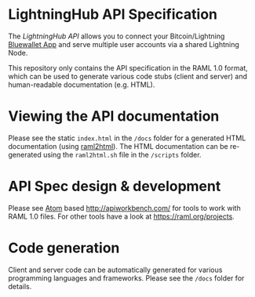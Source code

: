 # LightningHub API Specification

The _LightningHub API_ allows you to connect your Bitcoin/Lightning
[Bluewallet App](https://bluewallet.io) and serve multiple user accounts via a
shared Lightning Node.

This repository only contains the API specification in the RAML 1.0 format,
which can be used to generate various code stubs (client and server) and
human-readable documentation (e.g. HTML).

# Viewing the API documentation
Please see the static `index.html` in the `/docs` folder for a generated HTML
documentation (using [raml2html](https://github.com/raml2html/raml2html)).
The HTML documentation can be re-generated using the `raml2html.sh` file in the
`/scripts` folder.

# API Spec design & development
Please see [Atom](https://atom.io/) based http://apiworkbench.com/ for tools to
work with RAML 1.0 files. For other tools have a look at
https://raml.org/projects.

# Code generation
Client and server code can be automatically generated for various programming
languages and frameworks. Please see the `/docs` folder for details.
